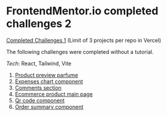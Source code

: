 # FrontendMentor.io completed challenges 2

[Completed Challenges 1](https://github.com/thevolcanomanishere/fementor-challenges) (Limit of 3 projects per repo in Vercel)

The following challenges were completed without a tutorial.

_Tech_: React, Tailwind, Vite

1. <a href="https://fementor-product-preview-parfume.vercel.app/" target="_blank">Product preview parfume</a>
2. <a href="https://expenses-chart-component-beta-wine.vercel.app/" target="_blank">Expenses chart component</a>
3. <a href="https://comments-section-eight.vercel.app/" target="_blank">Comments section</a>
4. <a href="https://ecommerce-product-main-page.vercel.app/" target="_blank">Ecommerce product main page</a>
5. <a href="https://qr-code-fementor.vercel.app/" target="_blank">Qr code component</a>
6. <a href="https://qr-code-fementor.vercel.app/" target="_blank">Order summary component</a>
